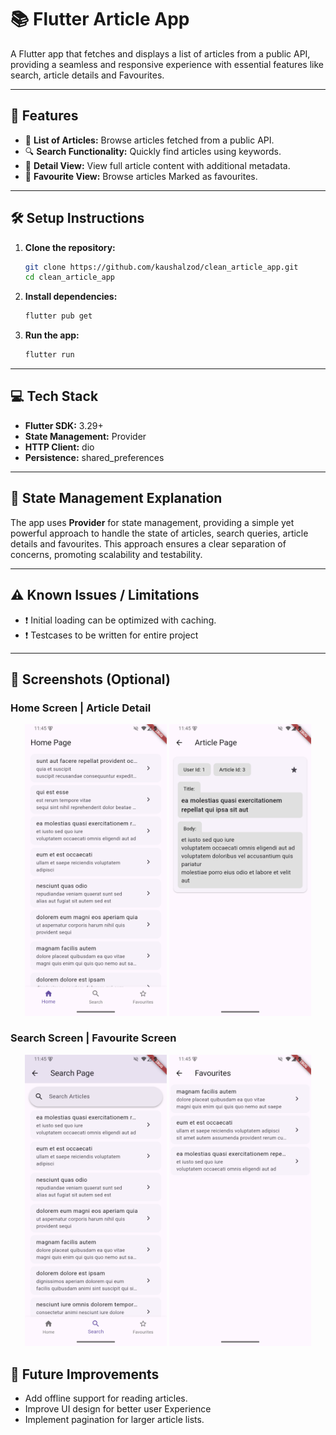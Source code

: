 # 📚 Flutter Article App

A Flutter app that fetches and displays a list of articles from a public API, providing a seamless and responsive experience with essential features like search, article details and Favourites.

---

## 🚀 Features

- 📄 **List of Articles:** Browse articles fetched from a public API.
- 🔍 **Search Functionality:** Quickly find articles using keywords.
- 📑 **Detail View:** View full article content with additional metadata.
- 📑 **Favourite View:** Browse articles Marked as favourites.

---

## 🛠️ Setup Instructions

1. **Clone the repository:**

   ```bash
   git clone https://github.com/kaushalzod/clean_article_app.git
   cd clean_article_app
   ```

2. **Install dependencies:**

   ```bash
   flutter pub get
   ```

3. **Run the app:**

   ```bash
   flutter run
   ```

---

## 💻 Tech Stack

- **Flutter SDK:** 3.29+
- **State Management:** Provider
- **HTTP Client:** dio
- **Persistence:** shared_preferences

---

## 📐 State Management Explanation

The app uses **Provider** for state management, providing a simple yet powerful approach to handle the state of articles, search queries, article details and favourites. This approach ensures a clear separation of concerns, promoting scalability and testability.

---

## ⚠️ Known Issues / Limitations

- ❗ Initial loading can be optimized with caching.
- ❗ Testcases to be written for entire project

---

## 📸 Screenshots (Optional)

### Home Screen | Article Detail

<p align="center">
  <img src="./screenshots/home.png" alt="App Screenshot 1" width="45%">
  <img src="./screenshots/article.png" alt="App Screenshot 2" width="45%">
</p>

### Search Screen | Favourite Screen

<p align="center">
  <img src="./screenshots/search.png" alt="App Screenshot 1" width="45%">
  <img src="./screenshots/fav.png" alt="App Screenshot 2" width="45%">
</p>

## 🌱 Future Improvements

- Add offline support for reading articles.
- Improve UI design for better user Experience
- Implement pagination for larger article lists.
